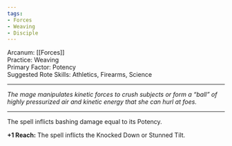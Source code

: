 ```yaml
---
tags:
- Forces
- Weaving
- Disciple
---
```


Arcanum: [[Forces]]\
Practice: Weaving\
Primary Factor: Potency\
Suggested Rote Skills: Athletics, Firearms, Science

---

_The mage manipulates kinetic forces to crush subjects or form a “ball” of highly pressurized air and kinetic energy that she can hurl at foes._

---

The spell inflicts bashing damage equal to its Potency.

**+1 Reach:** The spell inflicts the Knocked Down or Stunned Tilt.